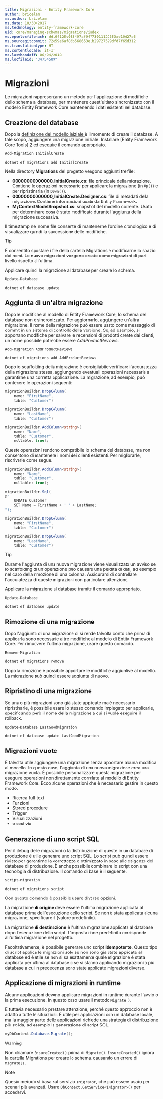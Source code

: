 ```yaml
---
title: Migrazioni - Entity Framework Core
author: bricelam
ms.author: bricelam
ms.date: 10/30/2017
ms.technology: entity-framework-core
uid: core/managing-schemas/migrations/index
ms.openlocfilehash: dd164125c053497af94773011127853ad10d27a6
ms.sourcegitcommit: 72e59e6af86b568653e1b29727529dfd7f65d312
ms.translationtype: HT
ms.contentlocale: it-IT
ms.lasthandoff: 06/04/2018
ms.locfileid: "34754509"
---
```

<a name="migrations"></a>Migrazioni
==========
Le migrazioni rappresentano un metodo per l'applicazione di modifiche dello schema al database, per mantenere quest'ultimo sincronizzato con il modello Entity Framework Core mantenendo i dati esistenti nel database.

<a name="creating-the-database"></a>Creazione del database
---------------------
Dopo la [definizione del modello iniziale ][1] è il momento di creare il database. A tale scopo, aggiungere una migrazione iniziale.
Installare [Entity Framework Core Tools] [ 2] ed eseguire il comando appropriato.

``` powershell
Add-Migration InitialCreate
```
``` Console
dotnet ef migrations add InitialCreate
```

Nella directory **Migrations** del progetto vengono aggiunti tre file:

* **00000000000000_InitialCreate.cs**: file principale della migrazione. Contiene le operazioni necessarie per applicare la migrazione (in `Up()`) e per ripristinarla (in `Down()`).
* **00000000000000_InitialCreate.Designer.cs**: file di metadati della migrazione. Contiene informazioni usate da Entity Framework.
* **MyContextModelSnapshot.cs**: snapshot del modello corrente. Usato per determinare cosa è stato modificato durante l'aggiunta della migrazione successiva.

Il timestamp nel nome file consente di mantenerne l'ordine cronologico e di visualizzare quindi la successione delle modifiche.

> [!TIP]
> È consentito spostare i file della cartella Migrations e modificarne lo spazio dei nomi. Le nuove migrazioni vengono create come migrazioni di pari livello rispetto all'ultima.

Applicare quindi la migrazione al database per creare lo schema.

``` powershell
Update-Database
```
``` Console
dotnet ef database update
```

<a name="adding-another-migration"></a>Aggiunta di un'altra migrazione
------------------------
Dopo le modifiche al modello di Entity Framework Core, lo schema del database non è sincronizzato. Per aggiornarlo, aggiungere un'altra migrazione. Il nome della migrazione può essere usato come messaggio di commit in un sistema di controllo della versione. Se, ad esempio, si apportano modifiche per salvare le recensioni di prodotti create dai clienti, un nome possibile potrebbe essere *AddProductReviews*.

``` powershell
Add-Migration AddProductReviews
```
``` Console
dotnet ef migrations add AddProductReviews
```

Dopo lo scaffolding della migrazione è consigliabile verificare l'accuratezza della migrazione stessa, aggiungendo eventuali operazioni necessarie a garantirne una corretta applicazione. La migrazione, ad esempio, può contenere le operazioni seguenti:

``` csharp
migrationBuilder.DropColumn(
    name: "FirstName",
    table: "Customer");

migrationBuilder.DropColumn(
    name: "LastName",
    table: "Customer");

migrationBuilder.AddColumn<string>(
    name: "Name",
    table: "Customer",
    nullable: true);
```

Queste operazioni rendono compatibile lo schema del database, ma non consentono di mantenere i nomi dei clienti esistenti. Per migliorarle, riscriverle come segue.

``` csharp
migrationBuilder.AddColumn<string>(
    name: "Name",
    table: "Customer",
    nullable: true);

migrationBuilder.Sql(
@"
    UPDATE Customer
    SET Name = FirstName + ' ' + LastName;
");

migrationBuilder.DropColumn(
    name: "FirstName",
    table: "Customer");

migrationBuilder.DropColumn(
    name: "LastName",
    table: "Customer");
```

> [!TIP]
> Durante l'aggiunta di una nuova migrazione viene visualizzato un avviso se lo scaffolding di un'operazione può causare una perdita di dati, ad esempio nel caso della rimozione di una colonna. Assicurarsi di controllare l'accuratezza di queste migrazioni con particolare attenzione.

Applicare la migrazione al database tramite il comando appropriato.

``` powershell
Update-Database
```
``` Console
dotnet ef database update
```

<a name="removing-a-migration"></a>Rimozione di una migrazione
--------------------
Dopo l'aggiunta di una migrazione ci si rende talvolta conto che prima di applicarla sono necessarie altre modifiche al modello di Entity Framework Core.
Per rimuovere l'ultima migrazione, usare questo comando.

``` powershell
Remove-Migration
```
``` Console
dotnet ef migrations remove
```

Dopo la rimozione è possibile apportare le modifiche aggiuntive al modello. La migrazione può quindi essere aggiunta di nuovo.

<a name="reverting-a-migration"></a>Ripristino di una migrazione
---------------------
Se una o più migrazioni sono già state applicate ma è necessario ripristinarle, è possibile usare lo stesso comando impiegato per applicarle, specificando però il nome della migrazione a cui si vuole eseguire il rollback.

``` powershell
Update-Database LastGoodMigration
```
``` Console
dotnet ef database update LastGoodMigration
```

<a name="empty-migrations"></a>Migrazioni vuote
----------------
È talvolta utile aggiungere una migrazione senza apportare alcuna modifica al modello. In questo caso, l'aggiunta di una nuova migrazione crea una migrazione vuota. È possibile personalizzare questa migrazione per eseguire operazioni non direttamente correlate al modello di Entity Framework Core.
Ecco alcune operazioni che è necessario gestire in questo modo:

* Ricerca full-text
* Funzioni
* Stored procedure
* Trigger
* Visualizzazioni
* e così via

<a name="generating-a-sql-script"></a>Generazione di uno script SQL
-----------------------
Per il debug delle migrazioni o la distribuzione di queste in un database di produzione è utile generare uno script SQL. Lo script può quindi essere rivisto per garantirne la correttezza e ottimizzato in base alle esigenze del database di produzione. È anche possibile combinare lo script con una tecnologia di distribuzione. Il comando di base è il seguente.

``` powershell
Script-Migration
```
``` Console
dotnet ef migrations script
```

Con questo comando è possibile usare diverse opzioni.

La migrazione **di origine** deve essere l'ultima migrazione applicata al database prima dell'esecuzione dello script. Se non è stata applicata alcuna migrazione, specificare `0` (valore predefinito).

La migrazione **di destinazione**  è l'ultima migrazione applicata al database dopo l'esecuzione dello script. L'impostazione predefinita corrisponde all'ultima migrazione nel progetto.

Facoltativamente, è possibile generare uno script **idempotente**. Questo tipo di script applica le migrazioni solo se non sono già state applicate al database ed è utile se non si sa esattamente quale migrazione è stata applicata per ultima al database o se si stanno applicando migrazioni a più database a cui in precedenza sono state applicate migrazioni diverse.

<a name="applying-migrations-at-runtime"></a>Applicazione di migrazioni in runtime
------------------------------
Alcune applicazioni devono applicare migrazioni in runtime durante l'avvio o la prima esecuzione. In questo caso usare il metodo `Migrate()`.

È tuttavia necessario prestare attenzione, perché questo approccio non è adatto a tutte le situazioni. È utile per applicazioni con un database locale, ma la maggior parte delle applicazioni richiede una strategia di distribuzione più solida, ad esempio la generazione di script SQL.

``` csharp
myDbContext.Database.Migrate();
```

> [!WARNING]
> Non chiamare `EnsureCreated()` prima di `Migrate()`. `EnsureCreated()` ignora la cartella Migrations per creare lo schema, causando un errore di `Migrate()`.

> [!NOTE]
> Questo metodo si basa sul servizio `IMigrator`, che può essere usato per scenari più avanzati. Usare `DbContext.GetService<IMigrator>()` per accedervi.


  [1]: ../../modeling/index.md
  [2]: ../../miscellaneous/cli/index.md
